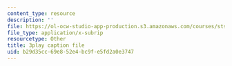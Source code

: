 ```yaml
---
content_type: resource
description: ''
file: https://ol-ocw-studio-app-production.s3.amazonaws.com/courses/sts-081-innovation-systems-for-science-technology-energy-manufacturing-and-health-spring-2017/b29d35cc69e852e4bc9fe5fd2a0e3747_j563wGImp9U.vtt
file_type: application/x-subrip
resourcetype: Other
title: 3play caption file
uid: b29d35cc-69e8-52e4-bc9f-e5fd2a0e3747
---
```

